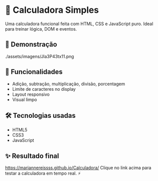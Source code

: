 # 🧮 Calculadora Simples

Uma calculadora funcional feita com HTML, CSS e JavaScript puro. Ideal para treinar lógica, DOM e eventos.

## 📱 Demonstração

./assets/imagens/Jla3P43tx11.png


## 🚀 Funcionalidades

- Adição, subtração, multiplicação, divisão, porcentagem
- Limite de caracteres no display
- Layout responsivo
- Visual limpo

## 🛠️ Tecnologias usadas

- HTML5
- CSS3
- JavaScript

## ✨ Resultado final
https://mariannereissss.github.io/Calculadora/
Clique no link acima para testar a calculadora em tempo real. ⚡

